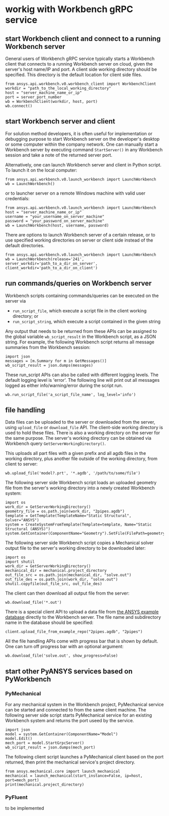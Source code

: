 # workig with Workbench gRPC service


## start Workbench client and connect to a running Workbench server
General users of Workbench gRPC service typically starts a Workbench client that connects to a running Workbench server on cloud, given the server's host name/IP and port.
A client side working directory should be specified. This directory is the default location for client side files.
```
from ansys.api.workbench.v0.workbench_client import WorkbenchClient
workdir = "path_to_the_local_working_directory"
host = "server_machine_name_or_ip"
port = server_port_number
wb = WorkbenchClient(workdir, host, port)
wb.connect()
```

## start Workbench server and client
For solution method developers, it is often useful for implementation or debugging purpose to start Workbench server on the developer's desktop or some computer within the company network. One can manually start a Workbench server by executing command `StartServer()` in any Workbench session and take a note of the returned server port.

Alternatively, one can launch Workbench server and client in Python script. To launch it on the local computer:
```
from ansys.api.workbench.v0.launch_workbench import LaunchWorkbench
wb = LaunchWorkbench()
```
or to launcher server on a remote Windows machine with valid user credentials:
```
from ansys.api.workbench.v0.launch_workbench import LaunchWorkbench
host = "server_machine_name_or_ip"
username = "your_username_on_server_machine"
password = "your_password_on_server_machine"
wb = LaunchWorkbench(host, username, password)
```
There are options to launch Workbench server of a certain release, or to use specified working directories on server or client side instead of the default directories.
```
from ansys.api.workbench.v0.launch_workbench import LaunchWorkbench
wb = LaunchWorkbench(release='241', server_workdir='path_to_a_dir_on_server', client_workdir='path_to_a_dir_on_client')
```

## run commands/queries on Workbench server
Workbench scripts containing commands/queries can be executed on the server via
* `run_script_file`, which execute a script file in the client working directory; or
* `run_script_string`, which execute a script contained in the given string

Any output that needs to be returned from these APIs can be assigned to the global variable `wb_script_result` in the Workbench script, as a JSON string. For example, the following Workbench script returns all message summaries from the Workbench session:
```
import json
messages = [m.Summary for m in GetMessages()]
wb_script_result = json.dumps(messages)
```
These run_script APIs can also be called with different logging levels. The default logging level is 'error'. The following line will print out all messages logged as either info/warning/error during the script run.
```
wb.run_script_file('a_script_file_name', log_level='info')
```

## file handling
Data files can be uploaded to the server or downloaded from the server, using `upload_file` or `download_file` API. The client-side working directory is used to hold these files. There is also a working directory on the server for the same purpose. The server's working directory can be obtained via Workbench query `GetServerWorkingDirectory()`.

This uploads all part files with a given prefix and all agdb files in the working directory, plus another file outside of the working directory, from client to server:
```
wb.upload_file('model?.prt', '*.agdb', '/path/to/some/file')
```

The following server side Workbench script loads an uploaded geometry file from the server's working directory into a newly created Workbench system:
```
import os
work_dir = GetServerWorkingDirectory()
geometry_file = os.path.join(work_dir, "2pipes.agdb")
template = GetTemplate(TemplateName="Static Structural", Solver="ANSYS")
system = CreateSystemFromTemplate(Template=template, Name="Static Structural (ANSYS)")
system.GetContainer(ComponentName="Geometry").SetFile(FilePath=geometry_file)
```
The following server side Workbench script copies a Mechanical solver output file to the server's working directory to be downloaded later:
```
import os
import shutil
work_dir = GetServerWorkingDirectory()
mechanical_dir = mechanical.project_directory
out_file_src = os.path.join(mechanical_dir, "solve.out")
out_file_des = os.path.join(work_dir, "solve.out")
shutil.copyfile(out_file_src, out_file_des)
```
The client can then download all output file from the server:
```
wb.download_file('*.out')
```

There is a special client API to upload a data file from [the ANSYS example database](https://github.com/ansys/example-data/tree/master/pyworkbench) directly to the Workbench server. The file name and subdirectory name in the database should be specified:
```
client.upload_file_from_example_repo("2pipes.agdb", "2pipes")
```

All the file handling APIs come with progress bar that is shown by default. One can turn off progress bar with an optional argument:
```
wb.download_file('solve.out', show_progress=False)
```

## start other PyANSYS services based on PyWorkbench
### PyMechanical
For any mechanical system in the Workbench project, PyMechanical service can be started and connected to from the same client machine.
The following server side script starts PyMechanical service for an existing Workbench system and returns the port useed by the service.
```
import json
model = system.GetContainer(ComponentName="Model")
model.Edit()
mech_port = model.StartGrpcServer()
wb_script_result = json.dumps(mech_port)
```
The following client script launches a PyMechanical client based on the port returned, then print the mechanical service's project directory.
```
from ansys.mechanical.core import launch_mechanical
mechanical = launch_mechanical(start_instance=False, ip=host, port=mech_port)
print(mechanical.project_directory)
```
### PyFluent
to be implemented
